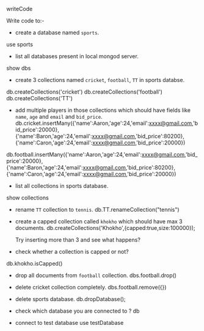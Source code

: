 writeCode

Write code to:-

- create a database named `sports`.

use sports

- list all databases present in local mongod server.

show dbs

- create 3 collections named `cricket`, `football`, `TT` in sports databse.

db.createCollections('cricket')
db.createCollections('football')
db.createCollections('TT')

- add multiple players in those collections which should have fields like `name`, `age` and `email` and `bid_price`.
db.cricket.insertMany({'name':Aaron,'age':24,'email':xxxx@gmail.com,'bid_price':20000},{'name':Baron,'age':24,'email':xxxx@gmail.com,'bid_price':80200},{'name':Caron,'age':24,'email':xxxx@gmail.com,'bid_price':20000})

db.football.insertMany({'name':Aaron,'age':24,'email':xxxx@gmail.com,'bid_price':20000},{'name':Baron,'age':24,'email':xxxx@gmail.com,'bid_price':80200},{'name':Caron,'age':24,'email':xxxx@gmail.com,'bid_price':20000})

- list all collections in sports database.

show collections 

- rename `TT` collection to `tennis`.
db.TT.renameCollection("tennis")

- create a capped collection called `khokho` which should have max 3 documents.
db.createCollections('Khokho',{capped:true,size:100000});

  Try inserting more than 3 and see what happens?
- check whether a collection is capped or not?

db.khokho.isCapped()

- drop all documents from `football` collection.
dbs.football.drop()

- delete cricket collection completely.
dbs.football.remove({})

- delete sports database.
db.dropDatabase();

- check which database you are connected to ?
db

- connect to test database
use testDatabase
